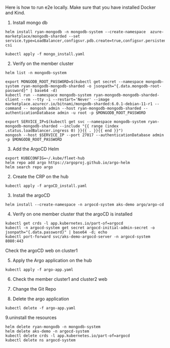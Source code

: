 Here is how to run e2e locally. Make sure that you have installed Docker and Kind.

1. Install mongo db
```shell
helm install ryan-mongodb -n mongodb-system --create-namespace  azure-marketplace/mongodb-sharded --set service.type=LoadBalancer,configsvr.pdb.create=true,configsvr.persistence.storageClass=managed-csi

kubectl apply -f mongo_install.yaml
```

2. Verify on the member cluster
```shell
helm list -n mongodb-system

export MONGODB_ROOT_PASSWORD=$(kubectl get secret --namespace mongodb-system ryan-mongodb-mongodb-sharded -o jsonpath="{.data.mongodb-root-password}" | base64 -d)
kubectl run --namespace mongodb-system ryan-mongodb-mongodb-sharded-client --rm --tty -i --restart='Never' --image marketplace.azurecr.io/bitnami/mongodb-sharded:6.0.1-debian-11-r1 --command -- mongosh admin --host ryan-mongodb-mongodb-sharded --authenticationDatabase admin -u root -p $MONGODB_ROOT_PASSWORD

export SERVICE_IP=$(kubectl get svc --namespace mongodb-system ryan-mongodb-mongodb-sharded --include "{{ range (index .status.loadBalancer.ingress 0) }}{{ . }}{{ end }}")
mongosh --host $SERVICE_IP --port 27017 --authenticationDatabase admin -p $MONGODB_ROOT_PASSWORD
```
 
3. Add the ArgoCD Helm
```shell
export KUBECONFIG=~/.kube/fleet-hub
helm repo add argo https://argoproj.github.io/argo-helm
helm search repo argo
```

2. Create the CRP on the hub
```shell
kubectl apply -f argoCD_install.yaml 
```

3. Install the argoCD
 ```shell
helm install --create-namespace -n argocd-system aks-demo argo/argo-cd
```

4. Verify on one member cluster that the argoCD is installed
```shell
kubectl get crds -l app.kubernetes.io/part-of=argocd
kubectl -n argocd-system get secret argocd-initial-admin-secret -o jsonpath="{.data.password}" | base64 -d; echo
kubectl port-forward svc/aks-demo-argocd-server -n argocd-system 8080:443
```
Check the argoCD web on cluster1

5.  Apply the Argo application on the hub
```shell
kubectl apply -f argo-app.yaml
```

6. Check the member cluster1 and cluster2 web

7. Change the Git Repo

8. Delete the argo application
```shell
kubectl delete -f argo-app.yaml
```

9.uninstall the resources
```shell
helm delete ryan-mongodb -n mongodb-system 
helm delete aks-demo -n argocd-system
kubectl delete crds -l app.kubernetes.io/part-of=argocd
kubectl delete ns argocd-system
```